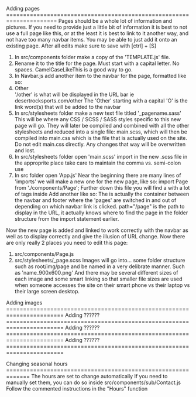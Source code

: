 Adding pages =====================================================================
Pages should be a whole lot of information and pictures. If you need to provide just a little bit of information it is best to not use a full page like this, or at the least it is best to link to it another way, and not have too many navbar items. You may be able to just add it onto an existing page.
After all edits make sure to save with [ctrl] + [S]


1. In src/components folder make a copy of the 'TEMPLATE.js' file.
2. Rename it to the title for the page. Must start with a capital letter. No spaces. CamelCaseLikeThis is a good way to go.
3. In Navbar.js add another item to the navbar for the page, formatted like so:
    <li className="nav-item"><Link to="/other">Other</Link></li>
    '/other' is what will be displayed in the URL bar ie desertrocksports.com/other
    The 'Other' starting with a capital 'O' is the link word(s) that will be added to the navbar
4. In src/stylesheets folder make a new text file titled '_pagename.sass'
    This will be where any CSS / SCSS / SASS styles specific to this new page will go.
    They will later be compiled and combined with all the other stylesheets and reduced into a single file: main.scss, which will then be
    compiled into main.css which is the file that is actually used on the site.
    Do not edit main.css directly. Any changes that way will be overwritten and lost.
5. In src/stylesheets folder open 'main.scss'
    import in the new .scss file in the approprite place
    take care to maintain the comma vs. semi-colon use
6. In src folder open 'App.js'
    Near the beginning there are many lines of 'imports' we will make a new one for the new page, like so:
    import Page from './components/Page';
    Further down this file you will find a <Switch> with a lot of <Route> tags inside
    Add another like so:
    <Route path="/page" component={Page} />
    The <Switch> is actually the container between the navbar and footer where the 'pages' are switched in and out of depending on which
    navbar link is clicked. path="/page" is the path to display in the URL, it actually knows where to find the page in the folder structure
    from the import statement earlier.

Now the new page is added and linked to work correctly with the navbar as well as to display correctly and give the illusion of URL change.
Now there are only really 2 places you need to edit this page:
1. src/components/Page.js
2. src/stylesheets/_page.scss
Images will go into... some folder structure such as root/img/page and be named in a very delibrate manner.
Such as 'name_900x600.png'
And there may be several different sizes of each image and some smart linking so that smaller file sizes are used when someone
accesses the site on their smart phone vs their laptop vs their large screen desktop.



Adding images =======================================================================
Adding ?????? =======================================================================
Adding ?????? =======================================================================
Adding ?????? =======================================================================


Changing seasonal hours =============================================================
The hours are set to change automatically
If you need to manually set them, you can do so inside src/components/sub/Contact.js
Follow the commented instructions in the "Hours" function





